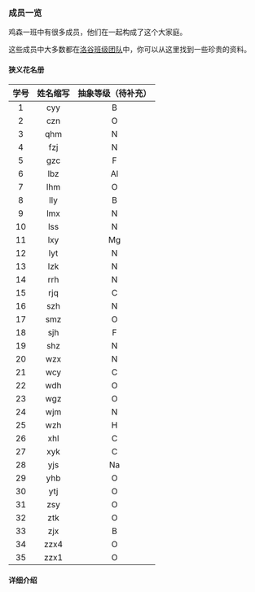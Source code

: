### 成员一览

鸡森一班中有很多成员，他们在一起构成了这个大家庭。

这些成员中大多数都在[洛谷班级团队](https://www.luogu.com.cn/team/73388)中，你可以从这里找到一些珍贵的资料。

#### 狭义花名册

| 学号 | 姓名缩写 | 抽象等级（待补充） |
| :-----------: | :-----------: | :-----------: |
| $1$ | cyy | B |
| $2$ | czn | O |
| $3$ | qhm | N |
| $4$ | fzj | N |
| $5$ | gzc | F |
| $6$ | lbz | Al |
| $7$ | lhm | O |
| $8$ | lly | B |
| $9$ | lmx | N |
| $10$ | lss | N |
| $11$ | lxy | Mg |
| $12$ | lyt | N |
| $13$ | lzk | N |
| $14$ | rrh | N |
| $15$ | rjq | C |
| $16$ | szh | N |
| $17$ | smz | O |
| $18$ | sjh | F |
| $19$ | shz | N |
| $20$ | wzx | N |
| $21$ | wcy | C |
| $22$ | wdh | O |
| $23$ | wgz | O |
| $24$ | wjm | N |
| $25$ | wzh | H |
| $26$ | xhl | C |
| $27$ | xyk | C |
| $28$ | yjs | Na |
| $29$ | yhb | O |
| $30$ | ytj | O |
| $31$ | zsy | O |
| $32$ | ztk | O |
| $33$ | zjx | B |
| $34$ | zzx4 | O |
| $35$ | zzx1 | O |

#### 详细介绍
